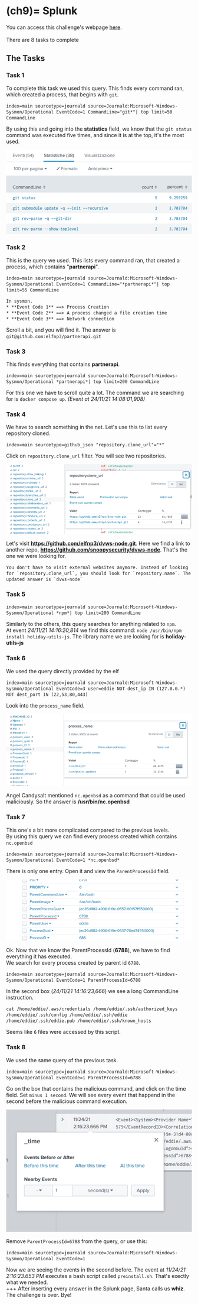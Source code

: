 (ch9)=
Splunk
====

You can access this challenge's webpage [here](https://hhc21.bossworkshops.io/it-IT/app/SA-hhc/santadocs). <br>
<br>
There are 8 tasks to complete

## The Tasks

### Task 1

To complete this task we used this query. This finds every command ran, which created a process, that begins with `git`.

```
index=main sourcetype=journald source=Journald:Microsoft-Windows-Sysmon/Operational EventCode=1 CommandLine="git*"| top limit=50 CommandLine
```

By using this and going into the **statistics** field, we know that the `git status` command was executed five times, and since it is at the top, it's the most used.

![Splunk1](images/ch9_splunk1.png)

### Task 2

This is the query we used. This lists every command ran, that created a process, which contains "**partnerapi**".

```
index=main sourcetype=journald source=Journald:Microsoft-Windows-Sysmon/Operational EventCode=1 CommandLine="*partnerapi*"| top limit=55 CommandLine
```

```{note}
In sysmon.
* **Event Code 1** ==> Process Creation
* **Event Code 2** ==> A process changed a file creation time
* **Event Code 3** ==> Network connection
```


Scroll a bit, and you will find it. The answer is `git@github.com:elfnp3/partnerapi.git`

### Task 3

This finds everything that contains **partnerapi**.

```
index=main sourcetype=journald source=Journald:Microsoft-Windows-Sysmon/Operational *partnerapi*| top limit=200 CommandLine
```
For this one we have to scroll quite a lot. The command we are searching for is `docker compose up`. *(Event at 24/11/21 14:08:01,908)*

### Task 4

We have to search something in the net. Let's use this to list every repository cloned.

```
index=main sourcetype=github_json "repository.clone_url"="*"
```

Click on `repository.clone_url` filter. You will see two repositories.

![Splunk4](images/ch9_splunk4.png)

Let's visit **https://github.com/elfnp3/dvws-node.git**. Here we find a link to another repo, **https://github.com/snoopysecurity/dvws-node**. That's the one we were looking for.

```{admonition} Update 2022.01.06
You don't have to visit external websites anymore. Instead of looking for `repository.clone_url`, you should look for `repository.name`. The updated answer is `dvws-node`
```

### Task 5

```
index=main sourcetype=journald source=Journald:Microsoft-Windows-Sysmon/Operational *npm*| top limit=200 CommandLine
```

Similarly to the others, this query searches for anything related to `npm`. <br>
At event *24/11/21 14:16:20,814* we find this command: `node /usr/bin/npm install holiday-utils-js`.
The library name we are looking for is **holiday-utils-js**

### Task 6

We used the query directly provided by the elf

```
index=main sourcetype=journald source=Journald:Microsoft-Windows-Sysmon/Operational EventCode=3 user=eddie NOT dest_ip IN (127.0.0.*) NOT dest_port IN (22,53,80,443)
```
Look into the `process_name` field.

![Splunk6](images/ch9_splunk6.png)

Angel Candysalt mentioned `nc.openbsd` as a command that could be used maliciously. So the answer is **/usr/bin/nc.openbsd**

### Task 7

This one's a bit more complicated compared to the previous levels. <br>
By using this query we can find every process created which contains `nc.openbsd`

```
index=main sourcetype=journald source=Journald:Microsoft-Windows-Sysmon/Operational EventCode=1 *nc.openbsd*
```

There is only one entry. Open it and view the `ParentProcessId` field.

![Splunk7](images/ch9_splunk7.png)

Ok. Now that we know the ParentProcessId (**6788**), we have to find everything it has executed. <br>
We search for every process created by parent id ``6788``.

```
index=main sourcetype=journald source=Journald:Microsoft-Windows-Sysmon/Operational EventCode=1 ParentProcessId=6788
```

In the second box (*24/11/21 14:16:23,666*) we see a long CommandLine instruction.

```
cat /home/eddie/.aws/credentials /home/eddie/.ssh/authorized_keys /home/eddie/.ssh/config /home/eddie/.ssh/eddie /home/eddie/.ssh/eddie.pub /home/eddie/.ssh/known_hosts
```

Seems like `6` files were accessed by this script.

### Task 8

We used the same query of the previous task.

```
index=main sourcetype=journald source=Journald:Microsoft-Windows-Sysmon/Operational EventCode=1 ParentProcessId=6788
```

Go on the box that contains the malicious command, and click on the time field. Set `minus 1 second`. We will see every event that happend in the second before the malicious command execution.

![Splunk8](images/ch9_splunk8.png)

Remove `ParentProcessId=6788` from the query, or use this:
```
index=main sourcetype=journald source=Journald:Microsoft-Windows-Sysmon/Operational EventCode=1
```

Now we are seeing the events in the second before. The event at *11/24/21
2:16:23.653 PM* executes a bash script called `preinstall.sh`. That's exectly what we needed. <br>
+++
After inserting every answer in the Splunk page, Santa calls us **whiz**. <br>
The challenge is over. Bye!




